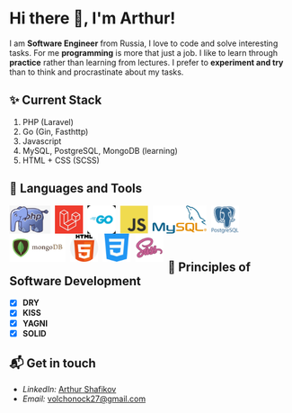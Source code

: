 # Hi there 👋, I'm Arthur!

I am **Software Engineer** from Russia, I love to code and solve interesting tasks. For me **programming** is more that just a job. I like to learn through **practice** rather than learning from lectures. I prefer to **experiment and try** than to think and procrastinate about my tasks. 

## ✨ Current **Stack**
1. PHP (Laravel)
2. Go (Gin, Fasthttp)
3. Javascript
4. MySQL, PostgreSQL, MongoDB (learning)
5. HTML + CSS (SCSS)

## :wrench: Languages and Tools

<img align="left" alt="PHP" height="50px" style="margin-right:8px;" src="./php.png" />
<img align="left" alt="Laravel" height="50px" style="margin-right:8px;" src="./laravel.jpg" />
<img align="left" alt="Golang" height="50px" style="margin-right:8px;" src="./go.png" />
<img align="left" alt="JavaScript" height="50px" style="margin-right:8px;" src="./js.png" />
<img align="left" alt="MySQL" height="50px" style="margin-right:8px;" src="./mysql.png" />
<img align="left" alt="PostgreSQL" height="50px" style="margin-right:8px;" src="./postgresql.png" />
<img align="left" alt="MongoDB" height="50px" style="margin-right:8px;" src="./mongo.png" />
<img align="left" alt="HTML" height="50px" style="margin-right:8px;" src="./html.png" />
<img align="left" alt="CSS" height="50px" style="margin-right:8px;" src="./css.png" />
<img align="left" alt="SASS" height="50px" style="margin-right:8px;" src="./sass.webp" />

<br>
<br>
<br>
<br>
   
## :blue_book: **Principles** of Software Development

- [x] **DRY**
- [x] **KISS**
- [x] **YAGNI**
- [x] **SOLID**

## 📬 Get in **touch**
- *LinkedIn:* <a href="https://www.linkedin.com/in/arthur-shafikov-5bab70233/" target="_blank">Arthur Shafikov</a>
- *Email:* volchonock27@gmail.com
